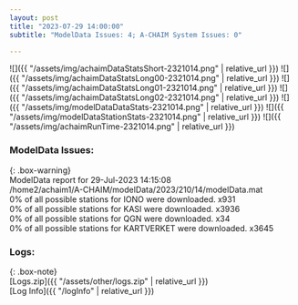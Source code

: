 ```yaml
---
layout: post
title: "2023-07-29 14:00:00"
subtitle: "ModelData Issues: 4; A-CHAIM System Issues: 0"

---
```


![]({{ "/assets/img/achaimDataStatsShort-2321014.png" | relative_url }})
![]({{ "/assets/img/achaimDataStatsLong00-2321014.png" | relative_url }})
![]({{ "/assets/img/achaimDataStatsLong01-2321014.png" | relative_url }})
![]({{ "/assets/img/achaimDataStatsLong02-2321014.png" | relative_url }})
![]({{ "/assets/img/modelDataDataStats-2321014.png" | relative_url }})
![]({{ "/assets/img/modelDataStationStats-2321014.png" | relative_url }})
![]({{ "/assets/img/achaimRunTime-2321014.png" | relative_url }})


### ModelData Issues:  
  
{: .box-warning}  
 ModelData report for 29-Jul-2023 14:15:08   
 /home2/achaim1/A-CHAIM/modelData/2023/210/14/modelData.mat   
 0% of all possible stations for IONO were downloaded. x931   
 0% of all possible stations for KASI were downloaded. x3936   
 0% of all possible stations for QGN were downloaded. x34   
 0% of all possible stations for KARTVERKET were downloaded. x3645   
  


### Logs:  
  
{: .box-note}  
[Logs.zip]({{ "/assets/other/logs.zip" | relative_url }})  
[Log Info]({{ "/logInfo" | relative_url }})  
